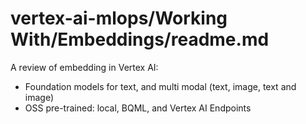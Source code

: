 # vertex-ai-mlops/Working With/Embeddings/readme.md

A review of embedding in Vertex AI:
- Foundation models for text, and multi modal (text, image, text and image)
- OSS pre-trained: local, BQML, and Vertex AI Endpoints
